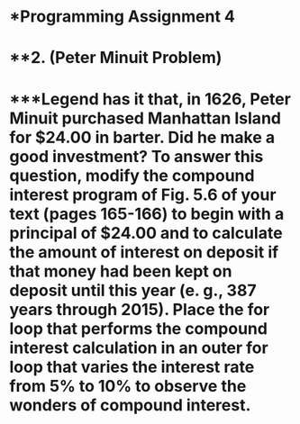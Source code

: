 # *Programming Assignment 4

# **2. (Peter Minuit Problem)
# ***Legend has it that, in 1626, Peter Minuit purchased Manhattan Island for $24.00 in barter. Did he make a good investment? To answer this question, modify the compound interest program of Fig. 5.6 of your text (pages 165-166) to begin with a principal of $24.00 and to calculate the amount of interest on deposit if that money had been kept on deposit until this year (e. g., 387 years through 2015). Place the for loop that performs the compound interest calculation in an outer for loop that varies the interest rate from 5% to 10% to observe the wonders of compound interest.
